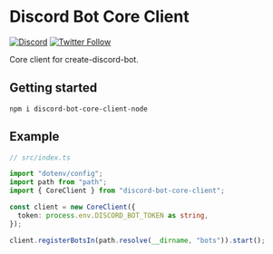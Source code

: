 # Discord Bot Core Client

[![Discord](https://discord.com/api/guilds/258167954913361930/embed.png)](https://discord.gg/WjEFnzC) [![Twitter Follow](https://img.shields.io/twitter/follow/peterthehan.svg?style=social)](https://twitter.com/peterthehan)

Core client for create-discord-bot.

## Getting started

```
npm i discord-bot-core-client-node
```

## Example

```ts
// src/index.ts

import "dotenv/config";
import path from "path";
import { CoreClient } from "discord-bot-core-client";

const client = new CoreClient({
  token: process.env.DISCORD_BOT_TOKEN as string,
});

client.registerBotsIn(path.resolve(__dirname, "bots")).start();
```
